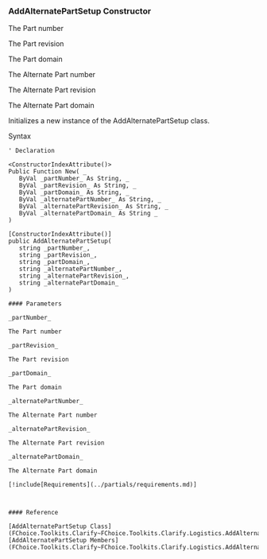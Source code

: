 ﻿### AddAlternatePartSetup Constructor

The Part number

The Part revision

The Part domain

The Alternate Part number

The Alternate Part revision

The Alternate Part domain

Initializes a new instance of the AddAlternatePartSetup class.

Syntax

```vbnet
' Declaration

<ConstructorIndexAttribute()>
Public Function New( _
   ByVal _partNumber_ As String, _
   ByVal _partRevision_ As String, _
   ByVal _partDomain_ As String, _
   ByVal _alternatePartNumber_ As String, _
   ByVal _alternatePartRevision_ As String, _
   ByVal _alternatePartDomain_ As String _
)

[ConstructorIndexAttribute()]
public AddAlternatePartSetup( 
   string _partNumber_,
   string _partRevision_,
   string _partDomain_,
   string _alternatePartNumber_,
   string _alternatePartRevision_,
   string _alternatePartDomain_
)

#### Parameters

_partNumber_

The Part number

_partRevision_

The Part revision

_partDomain_

The Part domain

_alternatePartNumber_

The Alternate Part number

_alternatePartRevision_

The Alternate Part revision

_alternatePartDomain_

The Alternate Part domain

[!include[Requirements](../partials/requirements.md)]



#### Reference

[AddAlternatePartSetup Class](FChoice.Toolkits.Clarify~FChoice.Toolkits.Clarify.Logistics.AddAlternatePartSetup.md)  
[AddAlternatePartSetup Members](FChoice.Toolkits.Clarify~FChoice.Toolkits.Clarify.Logistics.AddAlternatePartSetup_members.md)